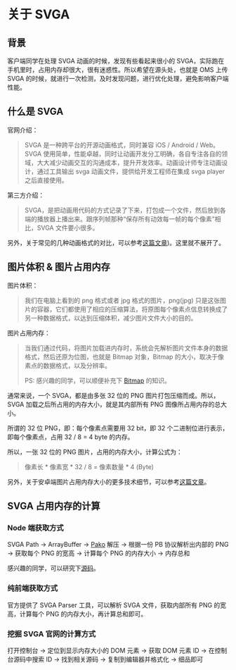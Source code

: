 # 关于 SVGA

## 背景
客户端同学在处理 SVGA 动画的时候，发现有些看起来很小的 SVGA，实际跑在手机里时，占用内存却很大，很有迷惑性。所以希望在源头处，也就是 OMS 上传 SVGA 的时候，就进行一次检测，及时发现问题，进行优化处理，避免影响客户端性能。

## 什么是 SVGA
官网介绍：
> SVGA 是一种跨平台的开源动画格式，同时兼容 iOS / Android / Web。SVGA 使用简单，性能卓越，同时让动画开发分工明确，各自专注各自的领域，大大减少动画交互的沟通成本，提升开发效率。动画设计师专注动画设计，通过工具输出 svga 动画文件，提供给开发工程师在集成 svga player 之后直接使用。

第三方介绍：
> SVGA，是把动画用代码的方式记录了下来，打包成一个文件，然后放到各端的播放器上播出来。跟序列帧那种“保存所有动效每一帧的每个像素”相比，SVGA 文件要小很多。

另外，关于常见的几种动画格式的对比，可以参考[这篇文章](https://saysth.design/2019/06/04/svga01-0/))。这里就不展开了。

## 图片体积 & 图片占用内存
图片体积：
> 我们在电脑上看到的 png 格式或者 jpg 格式的图片，png(jpg) 只是这张图片的容器，它们都使用了相应的压缩算法，将原图每个像素点信息转换成了另一种数据格式，以达到压缩体积，减少图片文件大小的目的。

图片占用内存：
> 当我们通过代码，将图片加载进内存时，系统会先解析图片文件本身的数据格式，然后还原为位图，也就是 Bitmap 对象，Bitmap 的大小，取决于像素点的数据格式，以及分辨率。
> 
> PS: 感兴趣的同学，可以顺便补充下 [Bitmap](http://www.woshipm.com/it/4070505.html) 的知识。

通常来说，一个 SVGA，都是由多张 32 位的 PNG 图片打包压缩而成。所以，SVGA 加载之后所占用的内存大小，就是其内部所有 PNG 图像所占用内存的总大小。

所谓的 32 位 PNG，即：每个像素点需要用 32 bit，即 32 个二进制位进行表示，即每个像素点，占用 32 / 8 = 4 byte 的内存。

所以，一张 32 位的 PNG 图片，占用的内存大小，计算公式为：
> 像素长 * 像素宽 * 32 / 8 = 像素数量 * 4 (Byte)

另外，关于安卓端图片占用内存大小的更多技术细节，可以参考[这篇文章](https://www.cnblogs.com/dasusu/p/9789389.html)。

## SVGA 占用内存的计算
### Node 端获取方式
SVGA Path -> ArrayBuffer -> [Pako](https://github.com/nodeca/pako) 解压 -> 根据一份 PB 协议解析出内部的 PNG -> 获取每个 PNG 的宽高 -> 计算每个 PNG 的内存大小 -> 内存总和

感兴趣的同学，可以研究下[源码](https://gitlab.com/lnts/svga-check-memory/-/blob/master/index.js)。
### 纯前端获取方式
官方提供了 SVGA Parser 工具，可以解析 SVGA 文件，获取内部所有 PNG 的宽高，计算每个 PNG 的内存大小，再计算总和即可。
### 挖掘 SVGA 官网的计算方式
打开控制台 -> 定位到显示内存大小的 DOM 元素 -> 获取 DOM 元素 ID -> 在控制台源码中搜索 ID -> 找到相关源码 -> 复制到编辑器并格式化 -> 细品即可
